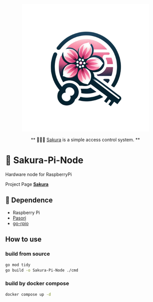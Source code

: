 <div align="center">
<img src="https://raw.githubusercontent.com/niwaniwa/Project-Sakura/main/Assets/icon.png" alt="Sakura logo" width="400"/>

** 🔑🌸🔑 [Sakura](https://github.com/niwaniwa/Project-Sakura) is a simple access control system. **

</div>

# 🌸 Sakura-Pi-Node

Hardware node for RaspberryPi

Project Page **[Sakura](https://github.com/niwaniwa/Project-Sakura)**

## 💉 Dependence
- Raspberry Pi
- [Pasori](https://github.com/bamchoh/pasori)
- [go-rpio](https://github.com/stianeikeland/go-rpio)

## How to use

### build from source

```bash
go mod tidy
go build -o Sakura-Pi-Node ./cmd
```

### build by docker compose

```bash
docker compose up -d
```